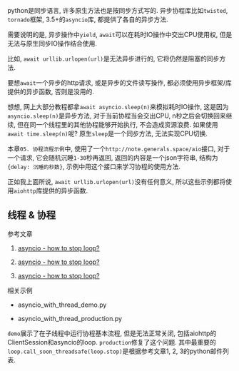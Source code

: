 python是同步语言, 许多原生方法也是按同步方式写的. 异步协程库比如`twisted`, `tornado`框架, 3.5+的`asyncio`库, 都提供了各自的异步方法.

需要说明的是, 异步操作中`yield`, `await`可以在耗时IO操作中交出CPU使用权, 但是无法与原生同步IO操作结合使用. 

比如, `await urllib.urlopen(url)`是无法异步进行的, 它将仍然是阻塞的同步方法.

要想`await`一个异步的http请求, 或是异步的文件读写操作, 都必须使用异步框架/库提供的异步函数, 否则是没用的.

想想, 网上大部分教程都拿`await asyncio.sleep(n)`来模拟耗时IO操作, 这是因为`asyncio.sleep(n)`是异步方法, 对于当前协程当会交出CPU, n秒之后会切换回来继续, 但在同一个线程里的其他协程能够开始执行, 不会造成资源浪费. 如果使用`await time.sleep(n)`呢? 原生`sleep`是一个同步方法, 无法实现CPU切换.

本章`05. 协程流程示例`中, 使用了一个`http://note.generals.space/aio`接口, 对于一个请求, 它会随机沉睡`1-30`秒再返回, 返回的内容是一个json字符串, 结构为`{delay: 沉睡的秒数}`, 示例中用这个接口来学习协程的使用方法.

正如我上面所说, `await urllib.urlopen(url)`没有任何意义, 所以这些示例都将使用`aiohttp`库提供的异步函数.

## 线程 & 协程

参考文章

1. [asyncio - how to stop loop?](https://mail.python.org/pipermail/python-list/2014-June/673627.html)

2. [asyncio - how to stop loop?](https://mail.python.org/pipermail/python-list/2014-June/673646.html)

3. [asyncio - how to stop loop?](https://mail.python.org/pipermail/python-list/2014-June/673682.html)

相关示例

- asyncio_with_thread_demo.py

- asyncio_with_thread_production.py

`demo`展示了在子线程中运行协程基本流程, 但是无法正常关闭, 包括aiohttp的ClientSession和asyncio的loop. `production`修复了这个问题. 其中最重要的`loop.call_soon_threadsafe(loop.stop)`是根据参考文章1, 2, 3的python邮件列表.
